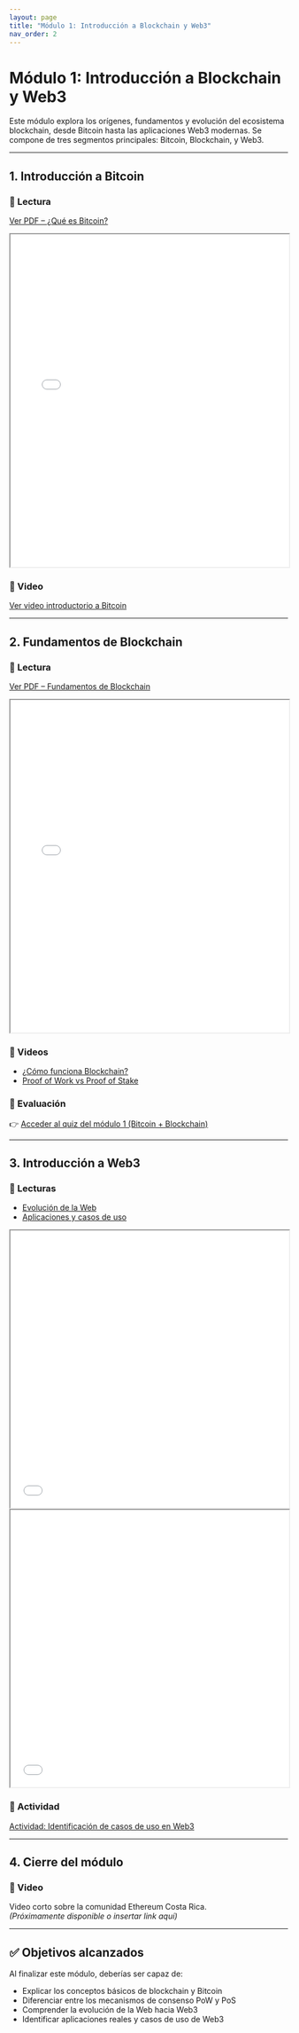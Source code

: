 ```yaml
---
layout: page
title: "Módulo 1: Introducción a Blockchain y Web3"
nav_order: 2
---
```



# Módulo 1: Introducción a Blockchain y Web3

Este módulo explora los orígenes, fundamentos y evolución del ecosistema blockchain, desde Bitcoin hasta las aplicaciones Web3 modernas. Se compone de tres segmentos principales: Bitcoin, Blockchain, y Web3.

---

## 1. Introducción a Bitcoin

### 📄 Lectura

[Ver PDF – ¿Qué es Bitcoin?](../assets/modulo1/1-bitcoin/que-es-bitcoin.pdf)

<iframe src="../assets/modulo1/1-bitcoin/que-es-bitcoin.pdf" width="100%" height="600px">
  Tu navegador no puede mostrar el PDF. <a href="../assets/modulo1/1-bitcoin/que-es-bitcoin.pdf">Descargar aquí</a>.
</iframe>

### 🎥 Video

[Ver video introductorio a Bitcoin](https://www.youtube.com/watch?v=bBC-nXj3Ng4)

---

## 2. Fundamentos de Blockchain

### 📄 Lectura

[Ver PDF – Fundamentos de Blockchain](../assets/modulo1/2-blockchain/fundamentos-de-blockchain.pdf)

<iframe src="../assets/modulo1/2-blockchain/fundamentos-de-blockchain.pdf" width="100%" height="600px">
  Tu navegador no puede mostrar el PDF. <a href="../assets/modulo1/2-blockchain/fundamentos-de-blockchain.pdf">Descargar aquí</a>.
</iframe>

### 🎥 Videos

- [¿Cómo funciona Blockchain?](https://www.youtube.com/watch?v=m2K8cjHV1VY)  
- [Proof of Work vs Proof of Stake](https://www.youtube.com/watch?v=q-Amim7sGco)

### 🧪 Evaluación

👉 [Acceder al quiz del módulo 1 (Bitcoin + Blockchain)](https://form.typeform.com/to/jyRkTk6Y)

---

## 3. Introducción a Web3

### 📄 Lecturas

- [Evolución de la Web](../assets/modulo1/3-web3/evolucion-web.pdf)  
- [Aplicaciones y casos de uso](../assets/modulo1/3-web3/aplicaciones-casos-de-uso.pdf)

<iframe src="../assets/modulo1/3-web3/evolucion-web.pdf" width="100%" height="500px"></iframe>  
<iframe src="../assets/modulo1/3-web3/aplicaciones-casos-de-uso.pdf" width="100%" height="500px"></iframe>

### 🧩 Actividad

[Actividad: Identificación de casos de uso en Web3](../assets/modulo1/3-web3/Actividad_web3_usecases_pitch_.md.txt)

---

## 4. Cierre del módulo

### 🎥 Video

Video corto sobre la comunidad Ethereum Costa Rica.  
*(Próximamente disponible o insertar link aquí)*

---

## ✅ Objetivos alcanzados

Al finalizar este módulo, deberías ser capaz de:

- Explicar los conceptos básicos de blockchain y Bitcoin
- Diferenciar entre los mecanismos de consenso PoW y PoS
- Comprender la evolución de la Web hacia Web3
- Identificar aplicaciones reales y casos de uso de Web3

